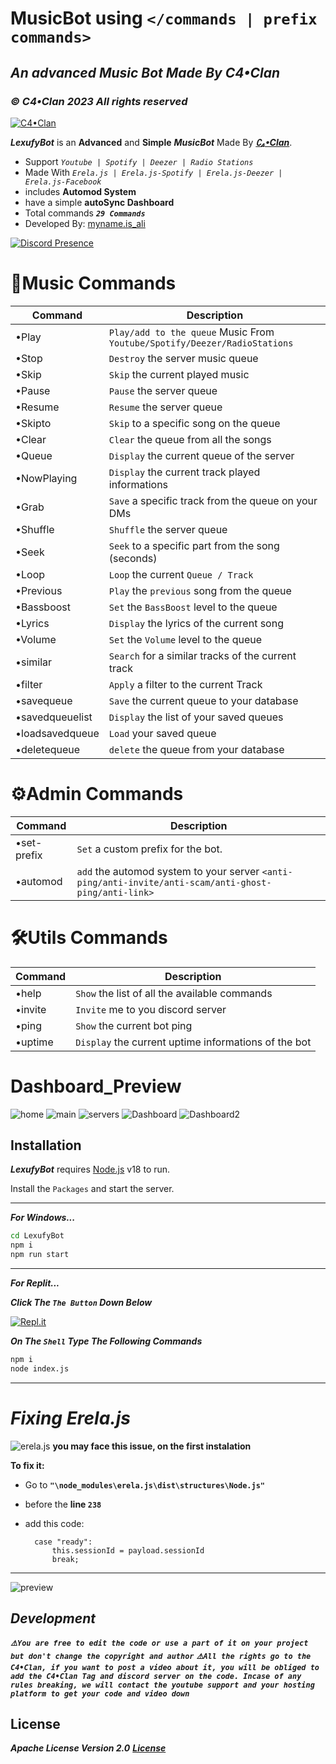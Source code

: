 # MusicBot using `</commands | prefix commands>`
## _An advanced Music Bot Made By C4•Clan_
### ***_© C4•Clan 2023 All rights reserved_***

[![C4•Clan](https://i.imgur.com/j97DJzV.png)](https://discord.gg/c4-clan-community-917454141087965244)

_**LexufyBot**_ is an **Advanced** and **Simple** ***_MusicBot_*** Made By   **_[∁₄•Clan](https://discord.gg/c4-clan-community-917454141087965244)_**.
- Support *_`Youtube | Spotify | Deezer | Radio Stations`_*
- Made With *_`Erela.js | Erela.js-Spotify | Erela.js-Deezer | Erela.js-Facebook`_*
- includes __Automod System__
- have a simple __autoSync Dashboard__
- Total commands *__`29 Commands`__*
- Developed By: [myname.is_ali](https://discord.com/users/622846126713995305)
 
 [![Discord Presence](https://lanyard.cnrad.dev/api/622846126713995305?theme=dark&animated=true&hideDiscrim=true&borderRadius=10px)](https://discord.com/users/622846126713995305)

# __🎵Music Commands__
| Command | Description |
| --------- | --------- |
| •Play | `Play/add to the queue` Music From `Youtube/Spotify/Deezer/RadioStations` |
| •Stop | `Destroy` the server music queue|
| •Skip | `Skip` the current played music |
| •Pause | `Pause` the server queue |
| •Resume | `Resume` the server queue |
| •Skipto | `Skip` to a specific song on the queue |
| •Clear | `Clear` the queue from all the songs |
| •Queue | `Display` the current queue of the server |
| •NowPlaying | `Display` the current track played informations |
| •Grab | `Save` a specific track from the queue on your DMs |
| •Shuffle | `Shuffle` the server queue |
| •Seek | `Seek` to a specific part from the song (seconds) |
| •Loop | `Loop` the current `Queue / Track` |
| •Previous | `Play` the `previous` song from the queue |
| •Bassboost | `Set` the `BassBoost` level to the queue |
| •Lyrics | `Display` the lyrics of the current song |
| •Volume | `Set` the `Volume` level to the queue |
| •similar | `Search` for a similar tracks of the current track |
| •filter | `Apply` a filter to the current Track |
| •savequeue | `Save` the current queue to your database |
| •savedqueuelist | `Display` the list of your saved queues |
| •loadsavedqueue | `Load` your saved queue |
| •deletequeue | `delete` the queue from your database |

# __⚙️Admin Commands__
| Command | Description |
| --------- | --------- |
| •set-prefix | `Set` a custom prefix for the bot. |
| •automod | `add` the automod system to your server `<anti-ping/anti-invite/anti-scam/anti-ghost-ping/anti-link>` |

# __🛠️Utils Commands__
| Command | Description |
| --------- | --------- |
| •help | `Show` the list of all the available commands |
| •invite | `Invite` me to you discord server |
| •ping | `Show` the current bot ping |
| •uptime | `Display` the current uptime informations of the bot |

# **Dashboard_Preview**
![home](https://media.discordapp.net/attachments/1137053277670887524/1139219011326988419/screencapture-localhost-home-2023-08-08-01_45_52.png?width=207&height=467) ![main](https://media.discordapp.net/attachments/1137053277670887524/1139219012442652752/image.png?width=997&height=468)
![servers](https://media.discordapp.net/attachments/1137053277670887524/1139219011599597639/image.png?width=997&height=468)
![Dashboard](https://media.discordapp.net/attachments/1137053277670887524/1139219011876429874/image.png?width=1025&height=396)
![Dashboard2](https://media.discordapp.net/attachments/1137053277670887524/1139219012140683425/image.png?width=1025&height=350)

## Installation

***_LexufyBot_*** requires [Node.js](https://nodejs.org/dist/v18.0.0/node-v18.0.0-x64.msi) v18 to run.

Install the `Packages` and start the server.

***

**_For Windows..._**
```sh
cd LexufyBot
npm i
npm run start
```
***

**_For Replit..._**

**_Click The `The Button` Down Below_**

[![Repl.it](https://i.imgur.com/jztSOMQ.png)](https://replit.com/github/alidexter001/LexufyBotv2.0)

**_On The `Shell` Type The Following Commands_**
```sh
npm i
node index.js
```
***

# *_Fixing Erela.js_*
![erela.js](https://cdn.discordapp.com/attachments/938827000762744883/1115993475834445834/image.png)
**you may face this issue, on the first instalation**

__To fix it:__
- Go to **`"\node_modules\erela.js\dist\structures\Node.js"`**
- before the **line `238`**

- add this code:

        case "ready":
            this.sessionId = payload.sessionId
            break;

***
![preview](https://i.imgur.com/sy8SSjd.png)
## *_Development_*
**_`⚠️You are free to edit the code or use a part of it on your project but don't change the copyright and author`_**
**_`⚠️All the rights go to the C4•Clan, if you want to post a video about it, you will be obliged to add the C4•Clan Tag and discord server on the code. Incase of any rules breaking, we will contact the youtube support and your hosting platform to get your code and video down`_**

## License
**_Apache License Version 2.0_**
**_[License](https://github.com/alidexter001/LexufyBotv2.0/blob/main/LICENSE)_**

